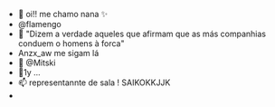 - 👋 oi!! me chamo nana ✨ 
- @flamengo
- 👀 "Dizem a verdade aqueles que afirmam que as más companhias conduem o homens à forca"
- Anzx_aw me sigam lá 
- 🌱 @Mitski
- 💞️1y ...
- 📫 representannte de sala !
  SAIKOKKJJK
- 

